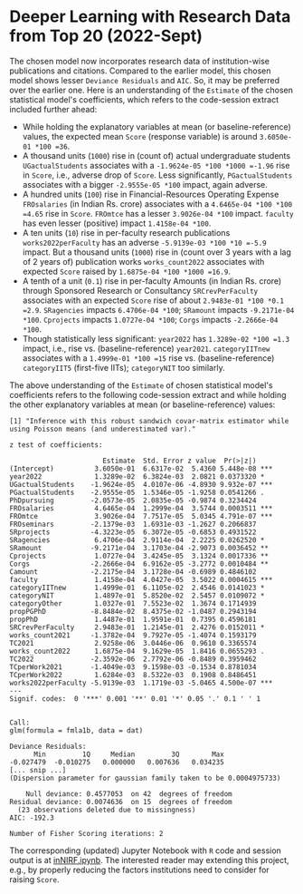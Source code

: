 # Deeper Learning with Research Data from Top 20 (2022-Sept)
The chosen model now incorporates research data of institution-wise publications and citations. Compared to the earlier model, this chosen model shows lesser `Deviance Residuals` and `AIC`. So, it may be preferred over the earlier one. Here is an understanding of the `Estimate` of the chosen statistical model's coefficients, which refers to the code-session extract included further ahead:
-  While holding the explanatory variables at mean (or baseline-reference) values, the expected mean `Score` (response variable) is around `3.6050e-01 *100 =36`.
-  A thousand units (`1000`) rise in (count of) actual undergraduate students `UGactualStudents` associates with a `-1.9624e-05 *100 *1000 =-1.96` rise in `Score`, i.e., adverse drop of `Score`. Less significantly, `PGactualStudents` associates with a bigger `-2.9555e-05 *100` impact, again adverse.
-  A hundred units (`100`) rise in Financial-Resources Operating Expense `FROsalaries` (in Indian Rs. crore) associates with a `4.6465e-04 *100 *100 =4.65` rise in `Score`. `FROmtce` has a lesser `3.9026e-04 *100` impact. `faculty` has even lesser (positive) impact `1.4158e-04 *100`.
-  A ten units (`10`) rise in per-faculty research publications `works2022perFaculty` has an adverse `-5.9139e-03 *100 *10 =-5.9` impact. But a thousand units (`1000`) rise in (count over 3 years with a lag of 2 years of) publication works `works_count2022` associates with expected `Score` raised by `1.6875e-04 *100 *1000 =16.9`.
-  A tenth of a unit (`0.1`) rise in per-faculty Amounts (in Indian Rs. crore) through Sponsored Research or Consultancy `SRCrevPerFaculty` associates with an expected `Score` rise of about `2.9483e-01 *100 *0.1 =2.9`. `SRagencies` impacts `6.4706e-04 *100`; `SRamount` impacts `-9.2171e-04 *100`. `Cprojects` impacts `1.0727e-04 *100`; `Corgs` impacts `-2.2666e-04 *100`.
-  Though statistically less significant: `year2022` has `1.3289e-02 *100 =1.3` impact, i.e., rise vs. (baseline-reference) `year2021`. `categoryIITnew` associates with a `1.4999e-01 *100 =15` rise vs. (baseline-reference) `categoryIIT5` (first-five IITs); `categoryNIT` too similarly.

The above understanding of the `Estimate` of chosen statistical model's coefficients refers to the following code-session extract and while holding the other explanatory variables at mean (or baseline-reference) values:

```{r}
[1] "Inference with this robust sandwich covar-matrix estimator while using Poisson means (and underestimated var)."

z test of coefficients:

                       Estimate  Std. Error z value  Pr(>|z|)    
(Intercept)          3.6050e-01  6.6317e-02  5.4360 5.448e-08 ***
year2022             1.3289e-02  6.3824e-03  2.0821 0.0373320 *  
UGactualStudents    -1.9624e-05  4.0107e-06 -4.8930 9.932e-07 ***
PGactualStudents    -2.9555e-05  1.5346e-05 -1.9258 0.0541266 .  
PhDpursuing         -2.0573e-05  2.0835e-05 -0.9874 0.3234424    
FROsalaries          4.6465e-04  1.2999e-04  3.5744 0.0003511 ***
FROmtce              3.9026e-04  7.7517e-05  5.0345 4.791e-07 ***
FROseminars         -2.1379e-03  1.6931e-03 -1.2627 0.2066837    
SRprojects          -4.3223e-05  6.3072e-05 -0.6853 0.4931522    
SRagencies           6.4706e-04  2.9114e-04  2.2225 0.0262520 *  
SRamount            -9.2171e-04  3.1703e-04 -2.9073 0.0036452 ** 
Cprojects            1.0727e-04  3.4245e-05  3.1324 0.0017336 ** 
Corgs               -2.2666e-04  6.9162e-05 -3.2772 0.0010484 ** 
Camount             -2.2175e-04  3.1728e-04 -0.6989 0.4846102    
faculty              1.4158e-04  4.0427e-05  3.5022 0.0004615 ***
categoryIITnew       1.4999e-01  6.1105e-02  2.4546 0.0141023 *  
categoryNIT          1.4897e-01  5.8520e-02  2.5457 0.0109072 *  
categoryOther        1.0327e-01  7.5523e-02  1.3674 0.1714939    
propPGPhD           -8.8484e-02  8.4375e-02 -1.0487 0.2943194    
propPhD              1.4487e-01  1.9591e-01  0.7395 0.4596181    
SRCrevPerFaculty     2.9483e-01  1.2145e-01  2.4276 0.0152011 *  
works_count2021     -1.3782e-04  9.7927e-05 -1.4074 0.1593179    
TC2021               2.9258e-06  3.0446e-06  0.9610 0.3365574    
works_count2022      1.6875e-04  9.1629e-05  1.8416 0.0655293 .  
TC2022              -2.3592e-06  2.7792e-06 -0.8489 0.3959462    
TCperWork2021       -1.4049e-03  9.1598e-03 -0.1534 0.8781034    
TCperWork2022        1.6284e-03  8.5322e-03  0.1908 0.8486451    
works2022perFaculty -5.9139e-03  1.1719e-03 -5.0465 4.500e-07 ***
---
Signif. codes:  0 '***' 0.001 '**' 0.01 '*' 0.05 '.' 0.1 ' ' 1


Call:
glm(formula = fmla1b, data = dat)

Deviance Residuals: 
      Min         1Q     Median         3Q        Max  
-0.027479  -0.010275   0.000000   0.007636   0.034235  
[... snip ...]
(Dispersion parameter for gaussian family taken to be 0.0004975733)

    Null deviance: 0.4577053  on 42  degrees of freedom
Residual deviance: 0.0074636  on 15  degrees of freedom
  (23 observations deleted due to missingness)
AIC: -192.3

Number of Fisher Scoring iterations: 2
```

The corresponding (updated) Jupyter Notebook with `R` code and session output is at [inNIRF.ipynb](./worldClass/inNIRF-2022Sept01-2249.ipynb). The interested reader may extending this project, e.g., by properly reducing the factors institutions need to consider for raising `Score`.
